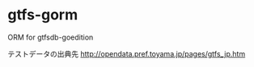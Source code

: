 # gtfs-gorm
ORM for gtfsdb-goedition  


テストデータの出典先
http://opendata.pref.toyama.jp/pages/gtfs_jp.htm